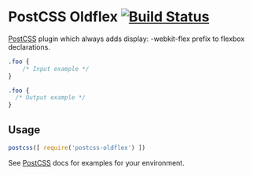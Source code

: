 # PostCSS Oldflex [![Build Status][ci-img]][ci]

[PostCSS] plugin which always adds display: -webkit-flex prefix to flexbox declarations.

[PostCSS]: https://github.com/postcss/postcss
[ci-img]:  https://travis-ci.org/whostolemyhat/postcss-oldflex.svg
[ci]:      https://travis-ci.org/whostolemyhat/postcss-oldflex

```css
.foo {
    /* Input example */
}
```

```css
.foo {
  /* Output example */
}
```

## Usage

```js
postcss([ require('postcss-oldflex') ])
```

See [PostCSS] docs for examples for your environment.
